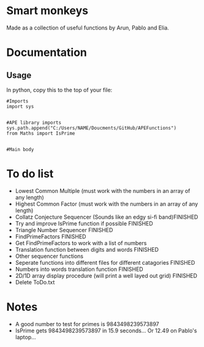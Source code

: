 # Smart monkeys

Made as a collection of useful functions by Arun, Pablo and Elia.

# Documentation

## Usage

In python, copy this to the top of your file:

```
#Imports
import sys


#APE library imports
sys.path.append("C:/Users/NAME/Doucments/GitHub/APEFunctions")
from Maths import IsPrime


#Main body
```

# To do list

- Lowest Common Multiple (must work with the numbers in an array of any length)
- Highest Common Factor (must work with the numbers in an array of any length)
- Collatz Conjecture Sequencer (Sounds like an edgy si-fi band)FINISHED
- Try and improve IsPrime function if possible FINISHED
- Triangle Number Sequencer FINISHED
- FindPrimeFactors FINISHED
- Get FindPrimeFactors to work with a list of numbers
- Translation function between digits and words FINISHED
- Other sequencer functions
- Seperate functions into different files for different catagories FINISHED
- Numbers into words translation function FINISHED
- 2D/1D array display procedure (will print a well layed out grid) FINISHED
- Delete ToDo.txt

# Notes

- A good number to test for primes is 9843498239573897
- IsPrime gets 9843498239573897 in 15.9 seconds... Or 12.49 on Pablo's laptop...

